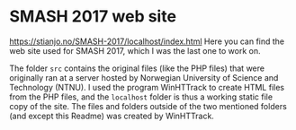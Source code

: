 # SMASH 2017 web site

https://stianjo.no/SMASH-2017/localhost/index.html
Here you can find the web site used for SMASH 2017, which I was the last one to work on.

The folder `src` contains the original files (like the PHP files) that were originally ran at a server hosted by Norwegian University of Science and Technology (NTNU). I used the program WinHTTrack to create HTML files from the PHP files, and the `localhost` folder is thus a working static file copy of the site. The files and folders outside of the two mentioned folders (and except this Readme) was created by WinHTTrack.
